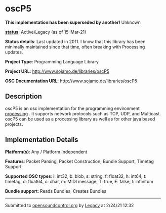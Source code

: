 # oscP5

**This implementation has been superseded by another!**
Unknown

**[status](https://ccrma.stanford.edu/~matt/OSC/implementation-status.html)**: Active/Legacy (as of 15-Mar-21)

**Status details**: 
Last updated in 2011.  I know that this library has been minimally maintained since that time, often breaking with Processing updates.

**Project Type**: Programming Language Library

**Project URL**: <http://www.sojamo.de/libraries/oscP5>

**OSC Documentation URL**: <http://www.sojamo.de/libraries/oscP5>

## Description

oscP5 is an osc implementation for the programming environment [processing](http://www.processing.org/) . it supports network protocols such as TCP, UDP, and Multicast. oscP5 can be used as a processing library as well as for other java based projects.

## Implementation Details

**Platform(s)**: Any / Platform Independent

**Features**: Packet Parsing, Packet Construction, Bundle Support, Timetag Support

**Supported OSC types**: i: int32, b: blob, s: string, f: float32, h: int64, t: timetag, d: float64, c: char, m: MIDI message, T: true, F: false, I: infinitum

**Bundle support**: Reads Bundles, Creates Bundles

---
Submitted to [opensoundcontrol.org](https://opensoundcontrol.org) by [Legacy](https://web.archive.org) at 2/24/21 12:32
